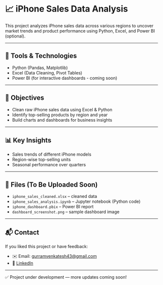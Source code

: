 # 📈 iPhone Sales Data Analysis

This project analyzes iPhone sales data across various regions to uncover market trends and product performance using Python, Excel, and Power BI (optional).

---

## 📂 Tools & Technologies
- Python (Pandas, Matplotlib)
- Excel (Data Cleaning, Pivot Tables)
- Power BI (for interactive dashboards - coming soon)

---

## 🎯 Objectives
- Clean raw iPhone sales data using Excel & Python
- Identify top-selling products by region and year
- Build charts and dashboards for business insights

---

## 📊 Key Insights
- Sales trends of different iPhone models
- Region-wise top-selling units
- Seasonal performance over quarters

---

## 📎 Files (To Be Uploaded Soon)
- `iphone_sales_cleaned.xlsx` – cleaned data  
- `iphone_sales_analysis.ipynb` – Jupyter notebook (Python code)  
- `iphone_dashboard.pbix` – Power BI report  
- `dashboard_screenshot.png` – sample dashboard image  

---

## 📬 Contact
If you liked this project or have feedback:

- ✉️ Email: gurramvenkatesh43@gmail.com  
- 🔗 [LinkedIn](https://linkedin.com/in/gurramvenkatesh)

---
✅ Project under development — more updates coming soon!
